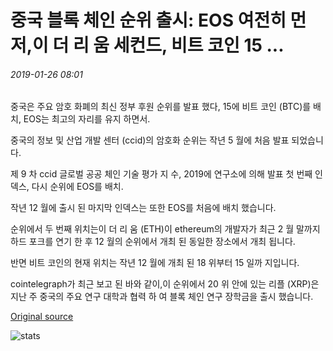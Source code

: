 # 중국 블록 체인 순위 출시: EOS 여전히 먼저,이 더 리 움 세컨드, 비트 코인 15 ...

###### 2019-01-26 08:01

중국은 주요 암호 화폐의 최신 정부 후원 순위를 발표 했다, 15에 비트 코인 (BTC)를 배치, EOS는 최고의 자리를 유지 하면서.

중국의 정보 및 산업 개발 센터 (ccid)의 암호화 순위는 작년 5 월에 처음 발표 되었습니다.

제 9 차 ccid 글로벌 공공 체인 기술 평가 지 수, 2019에 연구소에 의해 발표 첫 번째 인덱스, 다시 순위에 EOS를 배치.

작년 12 월에 출시 된 마지막 인덱스는 또한 EOS를 처음에 배치 했습니다.

순위에서 두 번째 위치는이 더 리 움 (ETH)이 ethereum의 개발자가 최근 2 월 말까지 하드 포크를 연기 한 후 12 월의 순위에서 개최 된 동일한 장소에서 개최 됩니다.

반면 비트 코인의 현재 위치는 작년 12 월에 개최 된 18 위부터 15 일까 지입니다.

cointelegraph가 최근 보고 된 바와 같이,이 순위에서 20 위 안에 있는 리플 (XRP)은 지난 주 중국의 주요 연구 대학과 협력 하 여 블록 체인 연구 장학금을 출시 했습니다.

[Original source](https://cointelegraph.com/news/chinese-blockchain-rankings-released-eos-still-first-ethereum-second-bitcoin-15th)

![stats](https://c.statcounter.com/11760860/0/a89fa40b/1/ "stats")